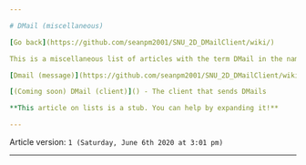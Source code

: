 ```yaml
---

# DMail (miscellaneous)

[Go back](https://github.com/seanpm2001/SNU_2D_DMailClient/wiki/)

This is a miscellaneous list of articles with the term DMail in the name.

[Dmail (message)](https://github.com/seanpm2001/SNU_2D_DMailClient/wiki/DMail-(message)) - The Email equivalent

[(Coming soon) DMail (client)]() - The client that sends DMails

**This article on lists is a stub. You can help by expanding it!**

---
```


Article version: `1 (Saturday, June 6th 2020 at 3:01 pm)`

---
